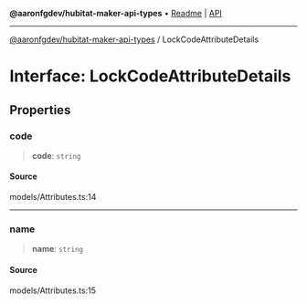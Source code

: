 **@aaronfgdev/hubitat-maker-api-types** • [Readme](../README.md) \| [API](../globals.md)

***

[@aaronfgdev/hubitat-maker-api-types](../README.md) / LockCodeAttributeDetails

# Interface: LockCodeAttributeDetails

## Properties

### code

> **code**: `string`

#### Source

models/Attributes.ts:14

***

### name

> **name**: `string`

#### Source

models/Attributes.ts:15

